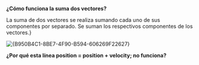 **¿Cómo funciona la suma dos vectores?**

La suma de dos vectores se realiza sumando cada uno de sus componentes por separado. Se suman los respectivos componentes de los vectores.}

![{B950B4C1-8BE7-4F90-B594-606269F22627}](https://github.com/user-attachments/assets/83b3b224-bfd9-451d-956b-42f2c75d6233)

**¿Por qué esta línea position = position + velocity; no funciona?**

